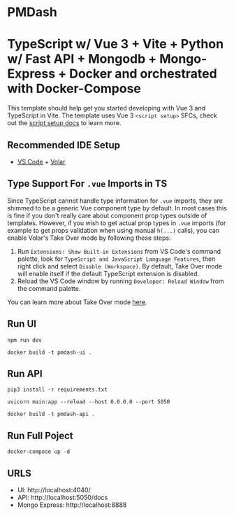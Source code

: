 # PMDash
# TypeScript w/ Vue 3 + Vite + Python w/ Fast API + Mongodb + Mongo-Express + Docker and orchestrated with Docker-Compose

This template should help get you started developing with Vue 3 and TypeScript in Vite. The template uses Vue 3 `<script setup>` SFCs, check out the [script setup docs](https://v3.vuejs.org/api/sfc-script-setup.html#sfc-script-setup) to learn more.

## Recommended IDE Setup

- [VS Code](https://code.visualstudio.com/) + [Volar](https://marketplace.visualstudio.com/items?itemName=Vue.volar)

## Type Support For `.vue` Imports in TS

Since TypeScript cannot handle type information for `.vue` imports, they are shimmed to be a generic Vue component type by default. In most cases this is fine if you don't really care about component prop types outside of templates. However, if you wish to get actual prop types in `.vue` imports (for example to get props validation when using manual `h(...)` calls), you can enable Volar's Take Over mode by following these steps:

1. Run `Extensions: Show Built-in Extensions` from VS Code's command palette, look for `TypeScript and JavaScript Language Features`, then right click and select `Disable (Workspace)`. By default, Take Over mode will enable itself if the default TypeScript extension is disabled.
2. Reload the VS Code window by running `Developer: Reload Window` from the command palette.

You can learn more about Take Over mode [here](https://github.com/johnsoncodehk/volar/discussions/471).

## Run UI 
```
npm run dev
```
```
docker build -t pmdash-ui .
```

## Run API
```
pip3 install -r requirements.txt 
```
```
uvicorn main:app --reload --host 0.0.0.0 --port 5050
```
```
docker build -t pmdash-api .
```

## Run Full Poject
```
docker-compose up -d
```

## URLS
- UI: http://localhost:4040/
- API: http://localhost:5050/docs
- Mongo Express: http://localhost:8888
